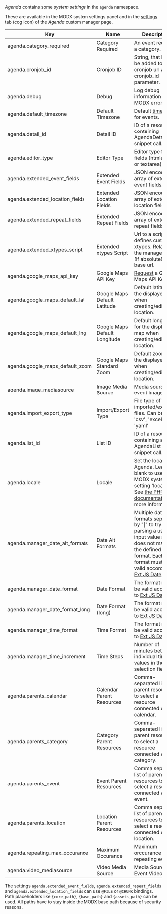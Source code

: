 _Agenda_ contains some _system settings_ in the `agenda` namespace.

These are available in the MODX system settings panel and in the
[settings](02_Custom_Manager_Page/08_Settings) tab (cog icon) of the _Agenda_
custom manager page.

| Key                             | Name                          | Description                                                                                                                                                                                                                         | Default       |
|---------------------------------|-------------------------------|-------------------------------------------------------------------------------------------------------------------------------------------------------------------------------------------------------------------------------------|---------------|
| agenda.category_required        | Category Required             | An event requires a category.                                                                                                                                                                                                       | Yes           |
| agenda.cronjob_id               | Cronjob ID                    | String, that has to be added to the cronjob url as cronjob_id parameter.                                                                                                                                                            | -             |
| agenda.debug                    | Debug                         | Log debug information in the MODX error log.                                                                                                                                                                                        | No            |
| agenda.default_timezone         | Default Timezone              | Default [time zone](https://www.php.net/manual/en/timezones.php) for events.                                                                                                                                                        | Europe/Berlin |
| agenda.detail_id                | Detail ID                     | ID of a resource containing AgendaDetail snippet call.                                                                                                                                                                              | -             |
| agenda.editor_type              | Editor Type                   | Editor type for text fields (htmleditor or textarea).                                                                                                                                                                               | htmleditor    |
| agenda.extended_event_fields    | Extended Event Fields         | JSON encoded array of extended event fields.                                                                                                                                                                                        | -             |
| agenda.extended_location_fields | Extended Location Fields      | JSON encoded array of extended location fields.                                                                                                                                                                                     | -             |
| agenda.extended_repeat_fields   | Extended Repeat Fields        | JSON encoded array of extended repeat fields.                                                                                                                                                                                       | -             |
| agenda.extended_xtypes_script   | Extended xtypes Script        | Url to a script, that defines custom xtypes. Relative to the manager url or (if absolute) to the base url.                                                                                                                          | -             |
| agenda.google_maps_api_key      | Google Maps API Key           | [Request](https://developers.google.com/maps/documentation/javascript/get-api-key) a Google Maps API Key.                                                                                                                           | -             |
| agenda.google_maps_default_lat  | Google Maps Default Latitude  | Default latitude for the displayed map when creating/editing a location.                                                                                                                                                            | 51.977825     |
| agenda.google_maps_default_lng  | Google Maps Default Longitude | Default longitude for the displayed map when creating/editing a location.                                                                                                                                                           | 7.291066      |
| agenda.google_maps_default_zoom | Google Maps Standard Zoom     | Default zoom for the displayed map when creating/editing a location.                                                                                                                                                                | 9             |
| agenda.image_mediasource        | Image Media Source            | Media source for event images.                                                                                                                                                                                                      | 1             |
| agenda.import_export_type       | Import/Export Type            | File type of the imported/exported files. Can be set to 'csv', 'excel', 'yaml'                                                                                                                                                      | csv           |
| agenda.list_id                  | List ID                       | ID of a resource containing an AgendaList snippet call.                                                                                                                                                                             | -             |
| agenda.locale                   | Locale                        | Set the locale for Agenda. Leave blank to use the MODX system setting 'locale'. See [the PHP documentation](https://www.php.net/setlocale) for more information.                                                                    | -             |
| agenda.manager_date_alt_formats | Date Alt Formats              | Multiple date formats separated by "&#124;" to try when parsing a user input value and it does not match the defined format. Each format must be valid according to [Ext JS Date](https://docs.sencha.com/extjs/3.4.0/#!/api/Date). | (lexicon)     |
| agenda.manager_date_format      | Date Format                   | The format must be valid according to [Ext JS Date](https://docs.sencha.com/extjs/3.4.0/#!/api/Date).                                                                                                                               | (lexicon)     |
| agenda.manager_date_format_long | Date Format (long)            | The format must be valid according to [Ext JS Date](https://docs.sencha.com/extjs/3.4.0/#!/api/Date).                                                                                                                               | (lexicon)     |
| agenda.manager_time_format      | Time Format                   | The format must be valid according to [Ext JS Date](https://docs.sencha.com/extjs/3.4.0/#!/api/Date).                                                                                                                               | (lexicon)     |
| agenda.manager_time_increment   | Time Steps                    | Number of minutes between individual time values in the time selection field.                                                                                                                                                       | 15            |
| agenda.parents_calendar         | Calendar Parent Resources     | Comma-separated list of parent resources to select a resource connected with a calendar.                                                                                                                                            | -             |
| agenda.parents_category         | Category Parent Resources     | Comma-separated list of parent resources to select a resource connected with a category.                                                                                                                                            | -             |
| agenda.parents_event            | Event Parent Resources        | Comma separated list of parent resources to select a resource connected with an event.                                                                                                                                              | -             |
| agenda.parents_location         | Location Parent Resources     | Comma separated list of parent resources to select a resource connected with a location.                                                                                                                                            | -             |
| agenda.repeating_max_occurance  | Maximum Occurance             | Maximum orccurance of repeating events.                                                                                                                                                                                             | 100           |
| agenda.video_mediasource        | Video Media Source            | Media Source for Event Videos.                                                                                                                                                                                                      | 1             |

The settings `agenda.extended_event_fields`, `agenda.extended_repeat_fields` and
`agenda.extended_location_fields` can use `@FILE` or `@CHUNK` bindings. Path
placeholders like `{core_path}`, `{base_path}` and `{assets_path}` can be used.
All paths have to stay inside the MODX base path because of security reasons.
